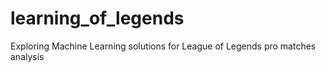 # learning_of_legends
Exploring Machine Learning solutions for League of Legends pro matches analysis
